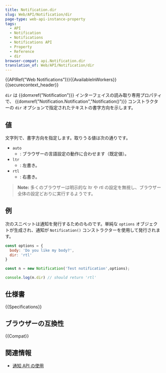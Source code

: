 ```yaml
---
title: Notification.dir
slug: Web/API/Notification/dir
page-type: web-api-instance-property
tags:
  - API
  - Notification
  - Notifications
  - Notifications API
  - Property
  - Reference
  - dir
browser-compat: api.Notification.dir
translation_of: Web/API/Notification/dir
---
```

{{APIRef("Web Notifications")}}{{AvailableInWorkers}}{{securecontext_header}}

`dir` は {{domxref("Notification")}} インターフェイスの読み取り専用プロパティで、 {{domxref("Notification.Notification","Notification()")}} コンストラクターの `dir` オプションで指定されたテキストの書字方向を示します。

## 値

文字列で、書字方向を指定します。取りうる値は次の通りです。

- `auto`
  - : ブラウザーの言語設定の動作に合わせます（既定値）。
- `ltr`
  - : 左書き。
- `rtl`
  - : 右書き。

> **Note:** 多くのブラウザーは明示的な ltr や rtl の設定を無視し、ブラウザー全体の設定どおりに実行するようです。

## 例

次のスニペットは通知を発行するためのものです。単純な `options` オブジェクトが生成され、通知が `Notification()` コンストラクターを使用して発行されます。

```js
const options = {
  body: 'Do you like my body?',
  dir: 'rtl'
}

const n = new Notification('Test notification',options);

console.log(n.dir) // should return 'rtl'
```

## 仕様書

{{Specifications}}

## ブラウザーの互換性

{{Compat}}

## 関連情報

- [通知 API の使用](/ja/docs/Web/API/Notifications_API/Using_the_Notifications_API)
